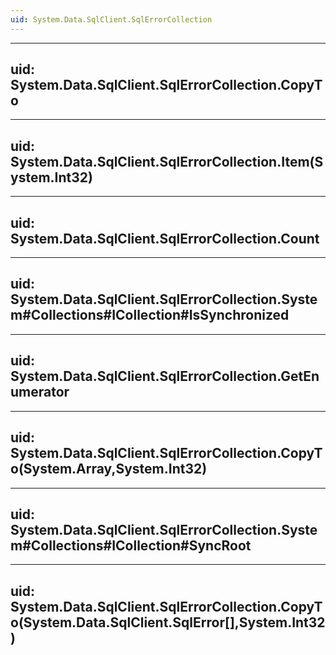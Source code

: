 ```yaml
---
uid: System.Data.SqlClient.SqlErrorCollection
---
```


---
uid: System.Data.SqlClient.SqlErrorCollection.CopyTo
---

---
uid: System.Data.SqlClient.SqlErrorCollection.Item(System.Int32)
---

---
uid: System.Data.SqlClient.SqlErrorCollection.Count
---

---
uid: System.Data.SqlClient.SqlErrorCollection.System#Collections#ICollection#IsSynchronized
---

---
uid: System.Data.SqlClient.SqlErrorCollection.GetEnumerator
---

---
uid: System.Data.SqlClient.SqlErrorCollection.CopyTo(System.Array,System.Int32)
---

---
uid: System.Data.SqlClient.SqlErrorCollection.System#Collections#ICollection#SyncRoot
---

---
uid: System.Data.SqlClient.SqlErrorCollection.CopyTo(System.Data.SqlClient.SqlError[],System.Int32)
---
